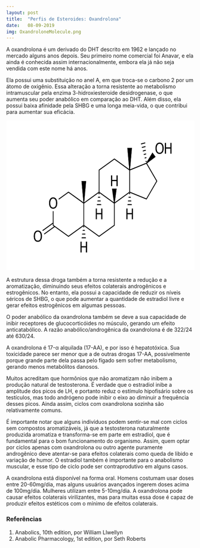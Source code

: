 ```yaml
---
layout: post
title:  "Perfis de Esteroides: Oxandrolona"
date:   08-09-2019
img: OxandroloneMolecule.png
---
```


A oxandrolona é um derivado do DHT descrito em 1962 e lançado no mercado alguns anos depois.
Seu primeiro nome comercial foi Anavar, e ela ainda é conhecida assim internacionalmente,
embora ela já não seja vendida com este nome há anos.

Ela possui uma substituição no anel A, em que troca-se o carbono 2 por um átomo
de oxigênio. Essa alteração a torna resistente ao metabolismo intramuscular pela
enzima 3-hidroxiesteroide desidrogenase, o que aumenta seu poder anabólico em comparação
ao DHT. Além disso, ela possui baixa afinidade pela SHBG e uma longa meia-vida,
o que contribui para aumentar sua eficácia.

<img src="/assets/img/OxandroloneMolecule.png" style="width:600px; height:400px;"/>

A estrutura dessa droga também a torna resistente a redução e a aromatização, diminuindo
seus efeitos colaterais androgênicos e estrogênicos. No entanto, ela possui a capacidade
de reduzir os níveis séricos de SHBG, o que pode aumentar a quantidade de estradiol livre
e gerar efeitos estrogênicos em algumas pessoas.

O poder anabólico da oxandrolona também se deve a sua capacidade de inibir receptores
de glucocorticóides no músculo, gerando um efeito anticatabólico. A razão anabólico/androgênica
da oxandrolona é de 322/24 até 630/24.

A oxandrolona é 17-&alpha; alquilada (17-AA), e por isso é hepatotóxica. Sua toxicidade parece
ser menor que a de outras drogas 17-AA, possivelmente porque grande parte dela passa
pelo fígado sem sofrer metabolismo, gerando menos metabólitos danosos.

Muitos acreditam que hormônios que não aromatizam não inibem a produção natural de testosterona.
É verdade que o estradiol inibe a amplitude dos picos de LH, e portanto reduz o estímulo
hipofisário sobre os testículos, mas todo andrógeno pode inibir o eixo
ao diminuir a frequência desses picos. Ainda assim,
ciclos com oxandrolona sozinha são relativamente comuns.


É importante notar que alguns indivíduos podem sentir-se mal com ciclos sem compostos aromatizáveis,
já que a testosterona naturalmente produzida aromatiza e transforma-se em parte em estradiol,
 que é fundamental para o bom funcionamento do organismo. Assim, quem optar por ciclos apenas
 com oxandrolona ou outro agente puramente androgênico deve atentar-se para efeitos colaterais
 como queda de libido e variação de humor. O estradiol também é importante para o anabolismo
 muscular, e esse tipo de ciclo pode ser contraprodutivo em alguns casos.
 
A oxandrolona está disponível na forma oral. Homens costumam usar doses entre 20-60mg/dia, mas
alguns usuários avançados ingerem doses acima de 100mg/dia. Mulheres utilizam entre 5-10mg/dia.
A oxandrolona pode causar efeitos colaterais virilizantes, mas para muitas essa dose
é capaz de produzir efeitos estéticos com o mínimo de efeitos colaterais.


### Referências

1. Anabolics, 10th edition, por William Llwellyn
2. Anabolic Pharmacology, 1st edition, por Seth Roberts